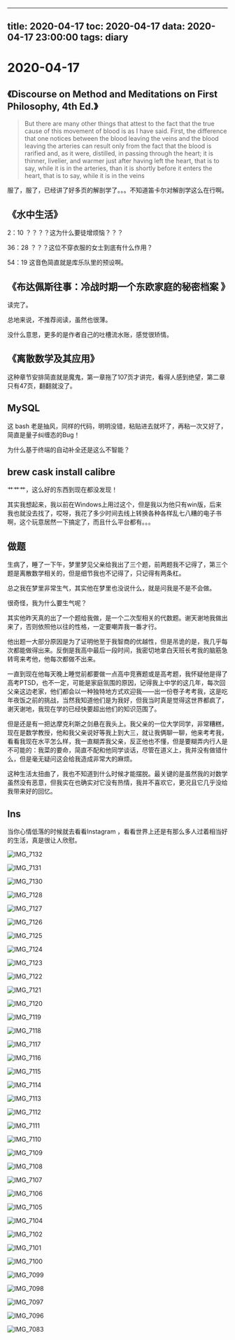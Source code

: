 
---
title: 2020-04-17
toc: 2020-04-17
data: 2020-04-17 23:00:00
tags: diary
---


# 2020-04-17

## 《Discourse on Method and Meditations on First Philosophy, 4th Ed.》

> But there are many other things that attest to the fact that the true cause of this movement of blood is as I have said. First, the difference that one notices between the blood leaving the veins and the blood leaving the arteries can result only from the fact that the blood is rarified and, as it were, distilled, in passing through the heart; it is thinner, livelier, and warmer just after having left the heart, that is to say, while it is in the arteries, than it is shortly before it enters the heart, that is to say, while it is in the veins

服了，服了，已经讲了好多页的解剖学了。。。不知道笛卡尔对解剖学这么在行啊。

## 《水中生活》

2：10  ？？？？这为什么要徒增烦恼？？？

36：28  ？？？这位不穿衣服的女士到底有什么作用？

54：19 这音色简直就是库乐队里的预设啊。



## 《布达佩斯往事：冷战时期一个东欧家庭的秘密档案 》

读完了。

总地来说，不推荐阅读，虽然也很薄。

没什么意思，更多的是作者自己的吐槽流水账，感觉很矫情。

## 《离散数学及其应用》

这种章节安排简直就是魔鬼，第一章拖了107页才讲完，看得人感到绝望，第二章只有47页，翻翻就没了。

## MySQL

这 bash 老是抽风，同样的代码，明明没错，粘贴进去就坏了，再粘一次又好了，简直是量子纠缠态的Bug！

为什么基于终端的自动补全还是这么不智能？

## brew cask install calibre

艹艹艹，这么好的东西到现在都没发现！

其实我想起来，我以前在Windows上用过这个，但是我以为他只有win版，后来我也就没去找了，哎呀，我花了多少时间去线上转换各种各样乱七八糟的电子书啊，这个玩意居然一下搞定了，而且什么平台都有。。。



## 做题

生病了，睡了一下午，梦里梦见父亲给我出了三个题，前两题我不记得了，第三个题是离散数学相关的，但是细节我也不记得了，只记得有两条杠。

总之我在梦里非常生气，其实他在梦里也没说什么，就是问我是不是不会做。

很奇怪，我为什么要生气呢？

其实他昨天真的出了一个题给我做，是一个二次型相关的代数题。谢天谢地我做出来了，否则依照他以往的性格，一定要嘲弄我一番才行。

他出题一大部分原因是为了证明他至于我智商的优越性，但是吊诡的是，我几乎每次都能做得出来。反倒是我高中最后一段时间，我密切地拿白天班长考我的脑筋急转弯来考他，他每次都做不出来。

一直到现在他每天晚上睡觉前都要做一点高中竞赛题或是高考题，我怀疑他是得了高考PTSD，也不一定，可能是家庭氛围的原因，记得我上中学的这几年，每次回父亲这边老家，他们都会以一种独特地方式欢迎我——出一份卷子考考我，这是吃年夜饭之前的挑战，当然我知道他们是为我好，但我当时真是觉得这世界都疯了，谢天谢地，我现在学的已经快要超出他们的知识范围了。

但是还是有一把达摩克利斯之剑悬在我头上。我父亲的一位大学同学，非常糟糕，现在是数学教授，他和我父亲说好等我上到大三，就让我俩聊一聊，他来考考我，看看我现在水平怎么样，我一直糊弄我父亲，反正他也不懂，但是要糊弄内行人是不可能的：我菜的要命，简直不配和他同学谈话，尽管在道义上，我并没有做错什么，但是毫无疑问这会给我造成非常大的麻烦。

这种生活太扭曲了，我也不知道到什么时候才能摆脱。最关键的是虽然我的对数学虽然没有恶意，但我实在也确实对它没有热情，我并不喜欢它，更况且它几乎没给我带来好的回忆。

## Ins

当你心情低落的时候就去看看Instagram ，看看世界上还是有那么多人过着相当好的生活，真是很让人欣慰。



![IMG_7132](https://tva1.sinaimg.cn/large/007S8ZIlly1gdwzvp3sbxj30u010kk3y.jpg)

![IMG_7131](https://tva1.sinaimg.cn/large/007S8ZIlly1gdwzwrnk0gj30u011igvh.jpg)

![IMG_7130](https://tva1.sinaimg.cn/large/007S8ZIlly1gdwzwsr8k0j30u011igvh.jpg)

![IMG_7128](https://tva1.sinaimg.cn/large/007S8ZIlly1gdwzwwz5faj30u00ztdos.jpg)

![IMG_7127](https://tva1.sinaimg.cn/large/007S8ZIlly1gdwzvl4v76j30u010qam3.jpg)

![IMG_7126](https://tva1.sinaimg.cn/large/007S8ZIlly1gdwzwzyuuaj30u010gwp1.jpg)

![IMG_7125](https://tva1.sinaimg.cn/large/007S8ZIlly1gdwzvqoss3j30u010a7b7.jpg)

![IMG_7124](https://tva1.sinaimg.cn/large/007S8ZIlly1gdwzvk7u0yj30u010gn67.jpg)

![IMG_7123](https://tva1.sinaimg.cn/large/007S8ZIlly1gdwzx8k0lzj30v80tytbz.jpg)

![IMG_7122](https://tva1.sinaimg.cn/large/007S8ZIlly1gdwzxb8zfhj30v40u0q9t.jpg)

![IMG_7121](https://tva1.sinaimg.cn/large/007S8ZIlly1gdwzvq0p8pj30uy0u0n2w.jpg)

![IMG_7120](https://tva1.sinaimg.cn/large/007S8ZIlly1gdwzxef8e2j30u0114wnn.jpg)

![IMG_7119](https://tva1.sinaimg.cn/large/007S8ZIlly1gdwzz6ubtsj30u010en7f.jpg)

![IMG_7118](https://tva1.sinaimg.cn/large/007S8ZIlly1gdwzvifxr9j30ur0u0k4y.jpg)

![IMG_7117](https://tva1.sinaimg.cn/large/007S8ZIlly1gdwzxk4apij30rs2zphbr.jpg)

![IMG_7116](https://tva1.sinaimg.cn/large/007S8ZIlly1gdwzxq20uej30rs2zpkec.jpg)

![IMG_7115](https://tva1.sinaimg.cn/large/007S8ZIlly1gdwzvtq16zj30u010g4aj.jpg)

![IMG_7114](https://tva1.sinaimg.cn/large/007S8ZIlly1gdwzvuokh1j30u010s49b.jpg)

![IMG_7113](https://tva1.sinaimg.cn/large/007S8ZIlly1gdwzxw0eixj30u01047co.jpg)

![IMG_7112](https://tva1.sinaimg.cn/large/007S8ZIlly1gdwzvmaoh2j30u0112jzs.jpg)

![IMG_7111](https://tva1.sinaimg.cn/large/007S8ZIlly1gdwzxywt89j30u010kafz.jpg)

![IMG_7110](https://tva1.sinaimg.cn/large/007S8ZIlly1gdwzy4dudtj30u010k154.jpg)

![IMG_7109](https://tva1.sinaimg.cn/large/007S8ZIlly1gdwzvh3pppj30us0u0tfg.jpg)

![IMG_7108](https://tva1.sinaimg.cn/large/007S8ZIlly1gdx004grngj30u010k13j.jpg)

![IMG_7107](https://tva1.sinaimg.cn/large/007S8ZIlly1gdwzy6rvtuj30u010ejyh.jpg)

![IMG_7106](https://tva1.sinaimg.cn/large/007S8ZIlly1gdwzzwk3woj30u0109aku.jpg)

![IMG_7105](https://tva1.sinaimg.cn/large/007S8ZIlly1gdwzyalyi7j30u010j7dy.jpg)

![IMG_7104](https://tva1.sinaimg.cn/large/007S8ZIlly1gdwzvstg4yj30u010ik0v.jpg)

![IMG_7102](https://tva1.sinaimg.cn/large/007S8ZIlly1gdwzyj31arj30u00xmn4d.jpg)

![IMG_7101](https://tva1.sinaimg.cn/large/007S8ZIlly1gdwzzqrb2nj30v80tjdkw.jpg)

![IMG_7100](https://tva1.sinaimg.cn/large/007S8ZIlly1gdwzvj60vej30v80twjxq.jpg)

![IMG_7099](https://tva1.sinaimg.cn/large/007S8ZIlly1gdwzze8jfij30u010l42w.jpg)

![IMG_7098](https://tva1.sinaimg.cn/large/007S8ZIlly1gdwzzl0qetj30u0105gss.jpg)

![IMG_7097](https://tva1.sinaimg.cn/large/007S8ZIlly1gdwzyqhol4j30j60pkdi3.jpg)

![IMG_7096](https://tva1.sinaimg.cn/large/007S8ZIlly1gdwzytpe9hj30j60pkjuq.jpg)

![IMG_7083](https://tva1.sinaimg.cn/large/007S8ZIlly1gdwzyxif4gj30di0m5goa.jpg)
